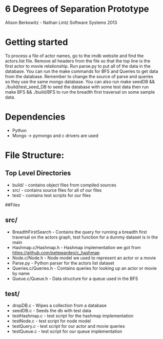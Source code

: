 # 6 Degrees of Separation Prototype
Alison Berkowitz - Nathan Lintz
Software Systems 2013

# Getting started
To process a file of actor names, go to the imdb website and find the actors.list file. Remove all headers from the file so that the top line is the first actor to movie relationship. Run parse.py to put all of the data in the database. You can run the make commands for BFS and Queries to get data from the database. Remember to change the source of parse and queries so they use the same mongo database. You can also run make seedDB && ./build/test_seed_DB to seed the database with some test data then run make BFS && ./build/BFS to run the breadth first traversal on some sample data.

# Dependencies
- Python
- Mongo -> pymongo and c drivers are used

# File Structure:
## Top Level Directories
- build/ - contains object files from compiled sources
- src/ - contains source files for all of our files
- test/ - contains test scripts for our files

##Files
## src/
- BreadthFirstSearch - Contains the query for running a breadth first traversal on the actors graph, test function for a dummy dataset is in the main
- Hashmap.c/Hashmap.h - Hashmap implementation we got from https://github.com/petewarden/c_hashmap
- Node.c/Node.h - Node model we used to represent an actor or a movie
- Parse.py - Python parser for the actors list dataset
- Queries.c/Queries.h - Contains queries for looking up an actor or movie by name
- Queue.c/Queue.h - Data structure for a queue used in the BFS

## test/
- dropDB.c - Wipes a collection from a database
- seedDB.c - Seeds the db with test data
- testHashmap.c - test script for the hashmap implementation
- testNode.c - test script for node model
- testQuery.c - test script for our actor and movie queries
- testQueue.c - test script for our queue implementation

